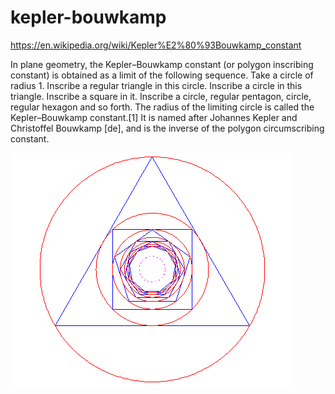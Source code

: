 # kepler-bouwkamp
https://en.wikipedia.org/wiki/Kepler%E2%80%93Bouwkamp_constant

In plane geometry, the Kepler–Bouwkamp constant (or polygon inscribing constant) is obtained as a limit of the following sequence. Take a circle of radius 1. Inscribe a regular triangle in this circle. Inscribe a circle in this triangle. Inscribe a square in it. Inscribe a circle, regular pentagon, circle, regular hexagon and so forth. The radius of the limiting circle is called the Kepler–Bouwkamp constant.[1] It is named after Johannes Kepler and Christoffel Bouwkamp [de], and is the inverse of the polygon circumscribing constant.

![Bouwkamp Image](public/dist/imgs/Bouwkamp1.gif)


